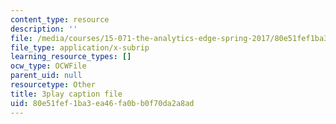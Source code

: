 ```yaml
---
content_type: resource
description: ''
file: /media/courses/15-071-the-analytics-edge-spring-2017/80e51fef1ba3ea46fa0bb0f70da2a8ad_j9sl8e7wLnc.srt
file_type: application/x-subrip
learning_resource_types: []
ocw_type: OCWFile
parent_uid: null
resourcetype: Other
title: 3play caption file
uid: 80e51fef-1ba3-ea46-fa0b-b0f70da2a8ad
---
```

